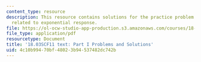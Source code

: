 ```yaml
---
content_type: resource
description: This resource contains solutions for the practice problem statements
  related to exponential response.
file: https://ol-ocw-studio-app-production.s3.amazonaws.com/courses/18-03sc-differential-equations-fall-2011/4c10b99470bf48023b94537482dc742b_MIT18_03SCF11_ps4_s14s.pdf
file_type: application/pdf
resourcetype: Document
title: '18.03SCF11 text: Part I Problems and Solutions'
uid: 4c10b994-70bf-4802-3b94-537482dc742b
---
```

